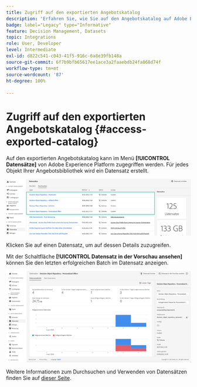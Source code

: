 ```yaml
---
title: Zugriff auf den exportierten Angebotskatalog
description: 'Erfahren Sie, wie Sie auf den Angebotskatalog auf Adobe Experience Platform zugreifen können, nachdem er exportiert wurde. '
badge: label="Legacy" type="Informative"
feature: Decision Management, Datasets
topic: Integrations
role: User, Developer
level: Intermediate
exl-id: d822c541-c043-41f5-916c-6a8e39fb148a
source-git-commit: 6f7b9bfb65617ee1ace3a2faaebdb24fa068d74f
workflow-type: tm+mt
source-wordcount: '87'
ht-degree: 100%

---
```


# Zugriff auf den exportierten Angebotskatalog {#access-exported-catalog}

Auf den exportierten Angebotskatalog kann im Menü **[!UICONTROL Datensätze]** von Adobe Experience Platform zugegriffen werden. Für jedes Objekt Ihrer Angebotsbibliothek wird ein Datensatz erstellt.

![](../assets/datasets-list.png)

Klicken Sie auf einen Datensatz, um auf dessen Details zuzugreifen.

Mit der Schaltfläche **[!UICONTROL Datensatz in der Vorschau ansehen]** können Sie den letzten erfolgreichen Batch im Datensatz anzeigen.

![](../assets/dataset-activity.png)

Weitere Informationen zum Durchsuchen und Verwenden von Datensätzen finden Sie auf [dieser Seite](../../data/get-started-datasets.md).
